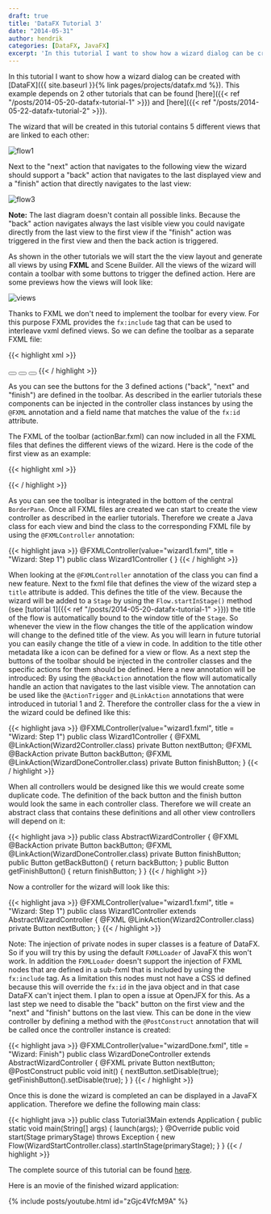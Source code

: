 ```yaml
---
draft: true
title: 'DataFX Tutorial 3'
date: "2014-05-31"
author: hendrik
categories: [DataFX, JavaFX]
excerpt: 'In this tutorial I want to show how a wizard dialog can be created with DataFX.'
---
```

In this tutorial I want to show how a wizard dialog can be created with [DataFX]({{ site.baseurl }}{% link pages/projects/datafx.md %}). This example depends on 2 other tutorials that can be found [here]({{< ref "/posts/2014-05-20-datafx-tutorial-1" >}}) and [here]({{< ref "/posts/2014-05-22-datafx-tutorial-2" >}}).

The wizard that will be created in this tutorial contains 5 different views that are linked to each other:

![flow1](/posts/guigarage-legacy/flow1.png)

Next to the "next" action that navigates to the following view the wizard should support a "back" action that navigates to the last displayed view and a "finish" action that directly navigates to the last view:

![flow3](/posts/guigarage-legacy/flow3.png)

__Note:__ The last diagram doesn't contain all possible links. Because the "back" action navigates always the last visible view you could navigate directly from the last view to the first view if the "finish" action was triggered in the first view and then the back action is triggered.

As shown in the other tutorials we will start the the view layout and generate all views by using __FXML__ and Scene Builder. All the views of the wizard will contain a toolbar with some buttons to trigger the defined action. Here are some previews how the views will look like:

![views](/posts/guigarage-legacy/views.png)

Thanks to FXML we don't need to implement the toolbar for every view. For this purpose FXML provides the `fx:include` tag that can be used to interleave vxml defined views. So we can define the toolbar as a separate FXML file:

{{< highlight xml >}}
<?xml version="1.0" encoding="UTF-8"?>
<?import java.lang.*?>
<?import java.util.*?>
<?import javafx.geometry.*?>
<?import javafx.scene.control.*?>
<?import javafx.scene.layout.*?>
<?import javafx.scene.paint.*?>
<hbox alignment="CENTER_RIGHT" maxheight="-Infinity" maxwidth="1.7976931348623157E308" minheight="-Infinity" minwidth="-Infinity" prefheight="-1.0" prefwidth="-1.0" spacing="12.0" style="-fx-background-color: darkgray;" xmlns="http://javafx.com/javafx/8" xmlns:fx="http://javafx.com/fxml/1">
    <children>
        <button fx:id="backButton" mnemonicparsing="false" text="Back"></button>
        <button fx:id="nextButton" mnemonicparsing="false" text="Next"></button>
        <button fx:id="finishButton" mnemonicparsing="false" text="Finish"></button>
    </children>
    <padding>
        <insets bottom="12.0" left="12.0" right="12.0" top="12.0" />
    </padding>
</hbox>
{{< / highlight >}}

As you can see the buttons for the 3 defined actions ("back", "next" and "finish") are defined in the toolbar. As described in the earlier tutorials these components can be injected in the controller class instances by using the `@FXML` annotation and a field name that matches the value of the `fx:id` attribute.

The FXML of the toolbar (actionBar.fxml) can now included in all the FXML files that defines the different views of the wizard. Here is the code of the first view as an example:

{{< highlight xml >}}
<?xml version="1.0" encoding="UTF-8"?>
<?import javafx.geometry.Insets?>
<?import javafx.scene.control.Label?>
<?import javafx.scene.layout.BorderPane?>
<?import javafx.scene.layout.StackPane?>
<?import javafx.scene.text.Font?>
<borderpane prefheight="240.0" prefwidth="400.0" xmlns="http://javafx.com/javafx/8" xmlns:fx="http://javafx.com/fxml/1">
    <bottom>
        <fx:include source="actionBar.fxml" />
    </bottom>
    <center>
        <stackpane maxheight="1.7976931348623157E308" maxwidth="1.7976931348623157E308" borderpane.alignment="CENTER">
            <children>
                <label text="This is the first step.">
                    <stackpane.margin>
                        <insets bottom="32.0" left="32.0" right="32.0" top="32.0" />
                    </stackpane.margin>
                    <font>
                        <font size="24.0">
                    </font>
                </label>
            </children>
        </stackpane>
    </center>
</borderpane>
{{< / highlight >}}

As you can see the toolbar is integrated in the bottom of the central `BorderPane`.
Once all FXML files are created we can start to create the view controller as described in the earlier tutorials. Therefore we create a Java class for each view and bind the class to the corresponding FXML file by using the `@FXMLController` annotation:

{{< highlight java >}}
@FXMLController(value="wizard1.fxml", title = "Wizard: Step 1")
public class Wizard1Controller {
}
{{< / highlight >}}

When looking at the `@FXMLController` annotation of the class you can find a new feature. Next to the fxml file that defines the view of the wizard step a `title` attribute is added. This defines the title of the view. Because the wizard will be added to a `Stage` by using the `Flow.startInStage()` method (see [tutorial 1]({{< ref "/posts/2014-05-20-datafx-tutorial-1" >}})) the title of the flow is automatically bound to the window title of the `Stage`. So whenever the view in the flow changes the title of the application window will change to the defined title of the view. As you will learn in future tutorial you can easily change the title of a view in code. In addition to the title other metadata like a icon can be defined for a view or flow.
As a next step the buttons of the toolbar should be injected in the controller classes and the specific actions for them should be defined. Here a new annotation will be introduced: By using the `@BackAction` annotation the flow will automatically handle an action that navigates to the last visible view. The annotation can be used like the `@ActionTrigger` and `@LinkAction` annotations that were introduced in tutorial 1 and 2. Therefore the controller class for the a view in the wizard could be defined like this:

{{< highlight java >}}
@FXMLController(value="wizard1.fxml", title = "Wizard: Step 1")
public class Wizard1Controller {
    @FXML
    @LinkAction(Wizard2Controller.class)
    private Button nextButton;
    @FXML
    @BackAction
    private Button backButton;
    @FXML
    @LinkAction(WizardDoneController.class)
    private Button finishButton;
}
{{< / highlight >}}

When all controllers would be designed like this we would create some duplicate code. The definition of the back button and the finish button would look the same in each controller class. Therefore we will create an abstract class that contains these definitions and all other view controllers will depend on it:

{{< highlight java >}}
public class AbstractWizardController {
    @FXML
    @BackAction
    private Button backButton;
    @FXML
    @LinkAction(WizardDoneController.class)
    private Button finishButton;
    public Button getBackButton() {
        return backButton;
    }
    public Button getFinishButton() {
        return finishButton;
    }
}
{{< / highlight >}}

Now a controller for the wizard will look like this:

{{< highlight java >}}
@FXMLController(value="wizard1.fxml", title = "Wizard: Step 1")
public class Wizard1Controller extends AbstractWizardController {
    @FXML
    @LinkAction(Wizard2Controller.class)
    private Button nextButton;
}
{{< / highlight >}}

Note: The injection of private nodes in super classes is a feature of DataFX. So if you will try this by using the default `FXMLLoader` of JavaFX this won't work. In addition the `FXMLLoader` doesn't support the injection of FXML nodes that are defined in a sub-fxml that is included by using the `fx:include` tag. As a limitation this nodes must not have a CSS id defined because this will override the `fx:id` in the java object and in that case DataFX can't inject them. I plan to open a issue at OpenJFX for this.
As a last step we need to disable the "back" button on the first view and the "next" and "finish" buttons on the last view. This can be done in the view controller by defining a method with the `@PostConstruct` annotation that will be called once the controller instance is created:

{{< highlight java >}}
@FXMLController(value="wizardDone.fxml", title = "Wizard: Finish")
public class WizardDoneController extends AbstractWizardController {
    @FXML
    private Button nextButton;
    @PostConstruct
    public void init() {
        nextButton.setDisable(true);
        getFinishButton().setDisable(true);
    }
}
{{< / highlight >}}

Once this is done the wizard is completed an can be displayed in a JavaFX application. Therefore we define the following main class:

{{< highlight java >}}
public class Tutorial3Main extends Application {
    public static void main(String[] args) {
        launch(args);
    }
    @Override
    public void start(Stage primaryStage) throws Exception {
        new Flow(WizardStartController.class).startInStage(primaryStage);
    }
}
{{< / highlight >}}

The complete source of this tutorial can be found [here](https://bitbucket.org/datafx/datafx/src/b25aa30116e80c83d02a4b2a46c76fd603c0c7f4/datafx-tutorial3).

Here is an movie of the finished wizard application:

{% include posts/youtube.html id="zGjc4VfcM9A" %}
